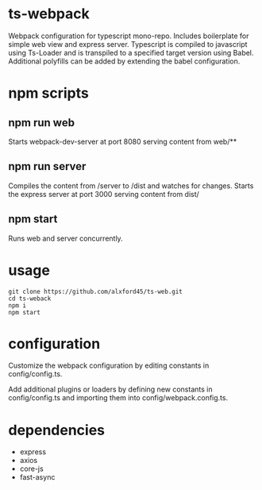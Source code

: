 # ts-webpack

Webpack configuration for typescript mono-repo. Includes boilerplate for simple web view and express server. Typescript is compiled to javascript using Ts-Loader and is transpiled to a specified target version using Babel. Additional polyfills can be added by extending the babel configuration.

# npm scripts

## npm run web

Starts webpack-dev-server at port 8080 serving content from web/\*\*

## npm run server

Compiles the content from /server to /dist and watches for changes. Starts the express server at port 3000 serving content from dist/

## npm start

Runs web and server concurrently.

# usage

    git clone https://github.com/alxford45/ts-web.git
    cd ts-weback
    npm i
    npm start

# configuration

Customize the webpack configuration by editing constants in config/config.ts.

Add additional plugins or loaders by defining new constants in config/config.ts and importing them into config/webpack.config.ts.

# dependencies

<ul>
  <li>express</li>
  <li>axios</li>
  <li>core-js</li>
  <li>fast-async</li>
</ul>
